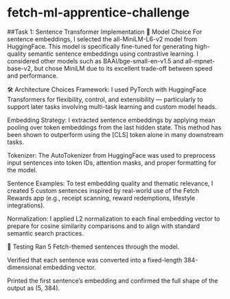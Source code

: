 # fetch-ml-apprentice-challenge

##Task 1: Sentence Transformer Implementation
🧠 Model Choice
For sentence embeddings, I selected the all-MiniLM-L6-v2 model from HuggingFace. This model is specifically fine-tuned for generating high-quality semantic sentence embeddings using contrastive learning. I considered other models such as BAAI/bge-small-en-v1.5 and all-mpnet-base-v2, but chose MiniLM due to its excellent trade-off between speed and performance.

🛠️ Architecture Choices Framework: I used PyTorch with HuggingFace Transformers for flexibility, control, and extensibility — particularly to support later tasks involving multi-task learning and custom model heads.

Embedding Strategy: I extracted sentence embeddings by applying mean pooling over token embeddings from the last hidden state. This method has been shown to outperform using the [CLS] token alone in many downstream tasks.

Tokenizer: The AutoTokenizer from HuggingFace was used to preprocess input sentences into token IDs, attention masks, and proper formatting for the model.

Sentence Examples: To test embedding quality and thematic relevance, I created 5 custom sentences inspired by real-world use of the Fetch Rewards app (e.g., receipt scanning, reward redemptions, lifestyle integrations).

Normalization: I applied L2 normalization to each final embedding vector to prepare for cosine similarity comparisons and to align with standard semantic search practices.

🧪 Testing Ran 5 Fetch-themed sentences through the model.

Verified that each sentence was converted into a fixed-length 384-dimensional embedding vector.

Printed the first sentence’s embedding and confirmed the full shape of the output as (5, 384).
